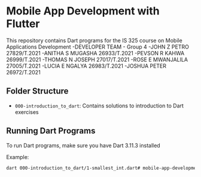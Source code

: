 # Mobile App Development with Flutter

This repository contains Dart programs for the IS 325 course on Mobile Applications Development
-DEVELOPER TEAM - Group 4
-JOHN Z PETRO 27829/T.2021
-ANITHA S MUGASHA 26933/T.2021
-PEVSON R KAHWA 26999/T.2021
-THOMAS N JOSEPH 27017/T.2021
-ROSE E MWANJALILA 27005/T.2021
-LUCIA E NGALYA 26983/T.2021
-JOSHUA PETER 26972/T.2021

## Folder Structure

- `000-introduction_to_dart`: Contains solutions to introduction to Dart exercises

## Running Dart Programs

To run Dart programs, make sure you have Dart 3.11.3 installed

Example:
```bash
dart 000-introduction_to_dart/1-smallest_int.dart# mobile-app-development-with-flutter
